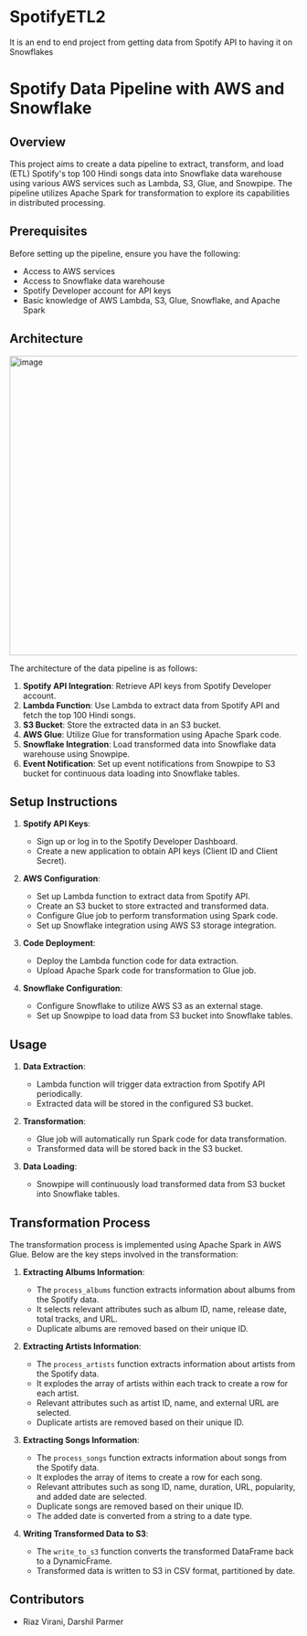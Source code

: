 # SpotifyETL2
It is an end to end project from getting data from Spotify API to having it on Snowflakes 



# Spotify Data Pipeline with AWS and Snowflake

## Overview

This project aims to create a data pipeline to extract, transform, and load (ETL) Spotify's top 100 Hindi songs data into Snowflake data warehouse using various AWS services such as Lambda, S3, Glue, and Snowpipe. The pipeline utilizes Apache Spark for transformation to explore its capabilities in distributed processing.

## Prerequisites

Before setting up the pipeline, ensure you have the following:

- Access to AWS services
- Access to Snowflake data warehouse
- Spotify Developer account for API keys
- Basic knowledge of AWS Lambda, S3, Glue, Snowflake, and Apache Spark

## Architecture

<img width="524" alt="image" src="https://github.com/viraniriaz/SpotifyETL2/assets/82742908/44750134-ee33-4274-a484-b6a0baf5b9ad">

The architecture of the data pipeline is as follows:

1. **Spotify API Integration**: Retrieve API keys from Spotify Developer account.
2. **Lambda Function**: Use Lambda to extract data from Spotify API and fetch the top 100 Hindi songs.
3. **S3 Bucket**: Store the extracted data in an S3 bucket.
4. **AWS Glue**: Utilize Glue for transformation using Apache Spark code.
5. **Snowflake Integration**: Load transformed data into Snowflake data warehouse using Snowpipe.
6. **Event Notification**: Set up event notifications from Snowpipe to S3 bucket for continuous data loading into Snowflake tables.

## Setup Instructions

1. **Spotify API Keys**:
   - Sign up or log in to the Spotify Developer Dashboard.
   - Create a new application to obtain API keys (Client ID and Client Secret).

2. **AWS Configuration**:
   - Set up Lambda function to extract data from Spotify API.
   - Create an S3 bucket to store extracted and transformed data.
   - Configure Glue job to perform transformation using Spark code.
   - Set up Snowflake integration using AWS S3 storage integration.

3. **Code Deployment**:
   - Deploy the Lambda function code for data extraction.
   - Upload Apache Spark code for transformation to Glue job.
   
4. **Snowflake Configuration**:
   - Configure Snowflake to utilize AWS S3 as an external stage.
   - Set up Snowpipe to load data from S3 bucket into Snowflake tables.

## Usage

1. **Data Extraction**:
   - Lambda function will trigger data extraction from Spotify API periodically.
   - Extracted data will be stored in the configured S3 bucket.

2. **Transformation**:
   - Glue job will automatically run Spark code for data transformation.
   - Transformed data will be stored back in the S3 bucket.

3. **Data Loading**:
   - Snowpipe will continuously load transformed data from S3 bucket into Snowflake tables.
  
     
## Transformation Process

The transformation process is implemented using Apache Spark in AWS Glue. Below are the key steps involved in the transformation:

1. **Extracting Albums Information**:
   - The `process_albums` function extracts information about albums from the Spotify data.
   - It selects relevant attributes such as album ID, name, release date, total tracks, and URL.
   - Duplicate albums are removed based on their unique ID.

2. **Extracting Artists Information**:
   - The `process_artists` function extracts information about artists from the Spotify data.
   - It explodes the array of artists within each track to create a row for each artist.
   - Relevant attributes such as artist ID, name, and external URL are selected.
   - Duplicate artists are removed based on their unique ID.

3. **Extracting Songs Information**:
   - The `process_songs` function extracts information about songs from the Spotify data.
   - It explodes the array of items to create a row for each song.
   - Relevant attributes such as song ID, name, duration, URL, popularity, and added date are selected.
   - Duplicate songs are removed based on their unique ID.
   - The added date is converted from a string to a date type.

4. **Writing Transformed Data to S3**:
   - The `write_to_s3` function converts the transformed DataFrame back to a DynamicFrame.
   - Transformed data is written to S3 in CSV format, partitioned by date.
  
     
## Contributors

- Riaz Virani, Darshil Parmer




